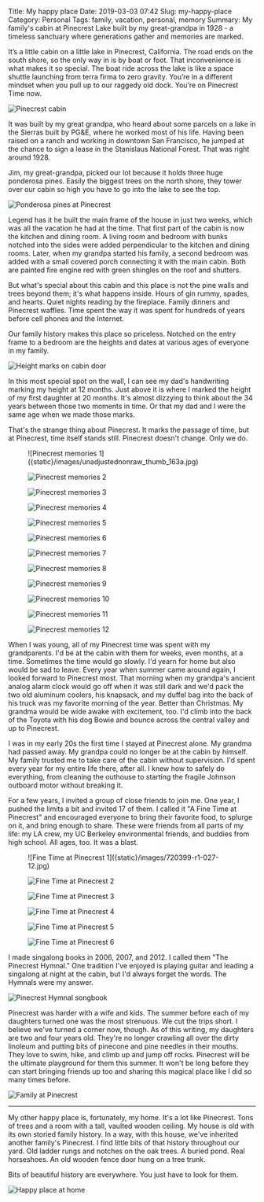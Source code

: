 Title: My happy place
Date: 2019-03-03 07:42
Slug: my-happy-place
Category: Personal
Tags: family, vacation, personal, memory
Summary: My family's cabin at Pinecrest Lake built by my great-grandpa in 1928 - a timeless sanctuary where generations gather and memories are marked.

It’s a little cabin on a little lake in Pinecrest, California. The road ends on the south shore, so the only way in is by boat or foot. That inconvenience is what makes it so special. The boat ride across the lake is like a space shuttle launching from terra firma to zero gravity. You’re in a different mindset when you pull up to our raggedy old dock. You’re on Pinecrest Time now. 

![Pinecrest cabin]({static}/images/unadjustednonraw_thumb_14b7.jpg)

It was built by my great grandpa, who heard about some parcels on a lake in the Sierras built by PG&E, where he worked most of his life. Having been raised on a ranch and working in downtown San Francisco, he jumped at the chance to sign a lease in the Stanislaus National Forest. That was right around 1928. 

Jim, my great-grandpa, picked our lot because it holds three huge ponderosa pines. Easily the biggest trees on the north shore, they tower over our cabin so high you have to go into the lake to see the top. 

![Ponderosa pines at Pinecrest]({static}/images/unadjustednonraw_thumb_650.jpg)

Legend has it he built the main frame of the house in just two weeks, which was all the vacation he had at the time. That first part of the cabin is now the kitchen and dining room. A living room and bedroom with bunks notched into the sides were added perpendicular to the kitchen and dining rooms. Later, when my grandpa started his family, a second bedroom was added with a small covered porch connecting it with the main cabin. Both are painted fire engine red with green shingles on the roof and shutters.

But what's special about this cabin and this place is not the pine walls and trees beyond them; it's what happens inside. Hours of gin rummy, spades, and hearts. Quiet nights reading by the fireplace. Family dinners and Pinecrest waffles. Time spent the way it was spent for hundreds of years before cell phones and the Internet. 

Our family history makes this place so priceless. Notched on the entry frame to a bedroom are the heights and dates at various ages of everyone in my family. 

![Height marks on cabin door]({static}/images/unadjustednonraw_thumb_63f.jpg)

In this most special spot on the wall, I can see my dad's handwriting marking my height at 12 months. Just above it is where I marked the height of my first daughter at 20 months. It's almost dizzying to think about the 34 years between those two moments in time. Or that my dad and I were the same age when we made those marks.

That's the strange thing about Pinecrest. It marks the passage of time, but at Pinecrest, time itself stands still. Pinecrest doesn't change. Only we do. 

<figure class="wp-block-image size-large">![Pinecrest memories 1]({static}/images/unadjustednonraw_thumb_163a.jpg)

![Pinecrest memories 2]({static}/images/unadjustednonraw_thumb_1637.jpg)

![Pinecrest memories 3]({static}/images/unadjustednonraw_thumb_1631.jpg)

![Pinecrest memories 4]({static}/images/unadjustednonraw_thumb_1567.jpg)

![Pinecrest memories 5]({static}/images/unadjustednonraw_thumb_656.jpg)

![Pinecrest memories 6]({static}/images/unadjustednonraw_thumb_65a.jpg)

![Pinecrest memories 7]({static}/images/unadjustednonraw_thumb_637.jpg)

![Pinecrest memories 8]({static}/images/unadjustednonraw_thumb_626.jpg)

![Pinecrest memories 9]({static}/images/unadjustednonraw_thumb_652.jpg)

![Pinecrest memories 10]({static}/images/unadjustednonraw_thumb_62c.jpg)

![Pinecrest memories 11]({static}/images/unadjustednonraw_thumb_635.jpg)

![Pinecrest memories 12]({static}/images/unadjustednonraw_thumb_630.jpg)
</figure>

When I was young, all of my Pinecrest time was spent with my grandparents. I'd be at the cabin with them for weeks, even months, at a time. Sometimes the time would go slowly. I'd yearn for home but also would be sad to leave. Every year when summer came around again, I looked forward to Pinecrest most. That morning when my grandpa's ancient analog alarm clock would go off when it was still dark and we'd pack the two old aluminum coolers, his knapsack, and my duffel bag into the back of his truck was my favorite morning of the year. Better than Christmas. My grandma would be wide awake with excitement, too. I'd climb into the back of the Toyota with his dog Bowie and bounce across the central valley and up to Pinecrest. 

I was in my early 20s the first time I stayed at Pinecrest alone. My grandma had passed away. My grandpa could no longer be at the cabin by himself. My family trusted me to take care of the cabin without supervision. I'd spent every year for my entire life there, after all. I knew how to safely do everything, from cleaning the outhouse to starting the fragile Johnson outboard motor without breaking it. 

For a few years, I invited a group of close friends to join me. One year, I pushed the limits a bit and invited 17 of them. I called it "A Fine Time at Pinecrest" and encouraged everyone to bring their favorite food, to splurge on it, and bring enough to share. These were friends from all parts of my life: my LA crew, my UC Berkeley environmental friends, and buddies from high school. All ages, too. It was a blast. 

<figure class="wp-block-image size-large">![Fine Time at Pinecrest 1]({static}/images/720399-r1-027-12.jpg)

![Fine Time at Pinecrest 2]({static}/images/720399-r1-021-9.jpg)

![Fine Time at Pinecrest 3]({static}/images/720399-r1-047-22.jpg)

![Fine Time at Pinecrest 4]({static}/images/dsc00060.jpg)

![Fine Time at Pinecrest 5]({static}/images/dsc00073.jpg)

![Fine Time at Pinecrest 6]({static}/images/img_0904.jpg)
</figure>

I made singalong books in 2006, 2007, and 2012. I called them "The Pinecrest Hymnal." One tradition I've enjoyed is playing guitar and leading a singalong at night at the cabin, but I'd always forget the words. The Hymnals were my answer.

![Pinecrest Hymnal songbook]({static}/images/5ceqzfttmwe45clftvvwq_thumb_2095.jpg)

Pinecrest was harder with a wife and kids. The summer before each of my daughters turned one was the most strenuous. We cut the trips short. I believe we've turned a corner now, though. As of this writing, my daughters are two and four years old. They're no longer crawling all over the dirty linoleum and putting bits of pinecone and pine needles in their mouths. They love to swim, hike, and climb up and jump off rocks. Pinecrest will be the ultimate playground for them this summer. It won't be long before they can start bringing friends up too and sharing this magical place like I did so many times before. 

![Family at Pinecrest]({static}/images/unadjustednonraw_thumb_624.jpg)

---

My other happy place is, fortunately, my home. It's a lot like Pinecrest. Tons of trees and a room with a tall, vaulted wooden ceiling. My house is old with its own storied family history. In a way, with this house, we've inherited another family's Pinecrest. I find little bits of that history throughout our yard. Old ladder rungs and notches on the oak trees. A buried pond. Real horseshoes. An old wooden fence door hung on a tree trunk.  

Bits of beautiful history are everywhere. You just have to look for them. 

![Happy place at home]({static}/images/unadjustednonraw_thumb_706.jpg)